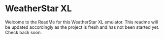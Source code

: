 # WeatherStar XL
Welcome to the ReadMe for this WeatherStar XL emulator. This readme will be updated accordingly as the project is fresh and has not been started yet. Check back soon.
